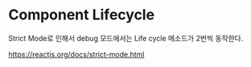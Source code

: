 # Component Lifecycle

Strict Mode로 인해서 debug 모드에서는 Life cycle 메소드가 2번씩 동작한다.

https://reactjs.org/docs/strict-mode.html